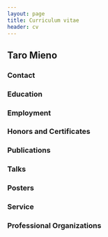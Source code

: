 ```yaml
---
layout: page
title: Curriculum vitae
header: cv
---
```


## Taro Mieno

### Contact


### Education


### Employment

### Honors and Certificates


### Publications

### Talks


### Posters

### Service


### Professional Organizations


